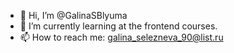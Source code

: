 - 👋 Hi, I’m @GalinaSBlyuma
- 🌱 I’m currently learning at the frontend courses.
- 📫 How to reach me: galina_selezneva_90@list.ru

<!---
GalinaSBlyuma/GalinaSBlyuma is a ✨ special ✨ repository because its `README.md` (this file) appears on your GitHub profile.
You can click the Preview link to take a look at your changes.
--->
